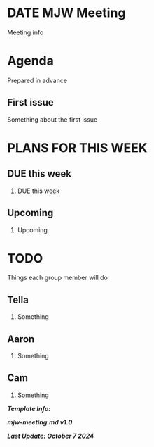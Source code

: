 # DATE MJW Meeting

Meeting info

# Agenda

Prepared in advance

## First issue

Something about the first issue

# PLANS FOR THIS WEEK

## DUE this week

1. DUE this week

## Upcoming

1. Upcoming

# TODO

Things each group member will do

## Tella

1. Something

## Aaron

1. Something

## Cam

1. Something

***Template Info:***

***mjw-meeting.md v1.0***

***Last Update: October 7 2024***
